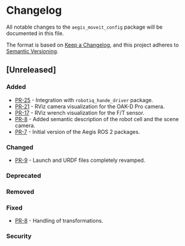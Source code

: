 # Changelog

All notable changes to the `aegis_moveit_config` package will be documented in this file.

The format is based on [Keep a Changelog](https://keepachangelog.com/en/1.1.0/),
and this project adheres to [Semantic Versioning](https://semver.org/spec/v2.0.0.html).

## [Unreleased]

### Added

* [PR-25](https://github.com/AGH-CEAI/aegis_ros/pull/25) - Integration with `robotiq_hande_driver` package.
* [PR-21](https://github.com/AGH-CEAI/aegis_ros/pull/21) - RViz camera visualization for the OAK-D Pro camera.
* [PR-17](https://github.com/AGH-CEAI/aegis_ros/pull/17) - RViz wrench visualization for the F/T sensor.
* [PR-8](https://github.com/AGH-CEAI/aegis_ros/pull/8) - Added semantic description of the robot cell and the scene camera.
* [PR-7](https://github.com/AGH-CEAI/aegis_ros/pull/7) - Initial version of the Aegis ROS 2 packages.

### Changed

* [PR-9](https://github.com/AGH-CEAI/aegis_ros/pull/9) - Launch and URDF files completely revamped.

### Deprecated

### Removed

### Fixed

* [PR-8](https://github.com/AGH-CEAI/aegis_ros/pull/8) - Handling of transformations.

### Security
